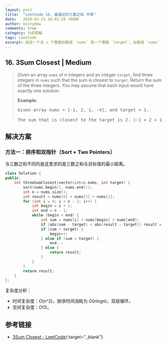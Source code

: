 ```yaml
---
layout: post
title:  "LeetCode 16. 最接近的三数之和 中等"
date:   2020-03-21 18:41:18 +0800
author: mistydew
comments: true
category: 力扣题解
tags: LeetCode
excerpt: 给定一个含 n 个整数的数组 `nums` 和一个整数 `target`，在数组 `nums` 中找出三个和最接近 `target` 的整数。返回三个之和。你可以假定每组输入只有一个结果。
---
```

## 16. 3Sum Closest | Medium

> Given an array `nums` of n integers and an integer `target`, find three integers in `nums` such that the sum is closest to `target`. Return the sum of the three integers. You may assume that each input would have exactly one solution.
> 
> **Example:**
> 
> <pre>
> Given array nums = [-1, 2, 1, -4], and target = 1.
> 
> The sum that is closest to the target is 2. (-1 + 2 + 1 = 2).
> </pre>

## 解决方案

### 方法一：排序和双指针（Sort + Two Pointers）

与三数之和不同的是这里求的是三数之和与目标值的最小距离。

```cpp
class Solution {
public:
    int threeSumClosest(vector<int>& nums, int target) {
        sort(nums.begin(), nums.end());
        int n = nums.size();
        int result = nums[0] + nums[1] + nums[2];
        for (int i = 0; i < n - 2; i++) {
            int begin = i + 1;
            int end = n - 1;
            while (begin < end) {
                int sum = nums[i] + nums[begin] + nums[end];
                if (abs(sum - target) < abs(result - target)) result = sum;
                if (sum < target) {
                    begin++;
                } else if (sum > target) {
                    end--;
                } else {
                    return result;
                }
            }
        }
        return result;
    }
};
```

复杂度分析：
* 时间复杂度：_O_(n^2)，排序时间消耗为 _O_(nlogn)，双层循环。
* 空间复杂度：_O_(1)。

## 参考链接

* [3Sum Closest - LeetCode](https://leetcode.com/problems/3sum-closest/){:target="_blank"}
